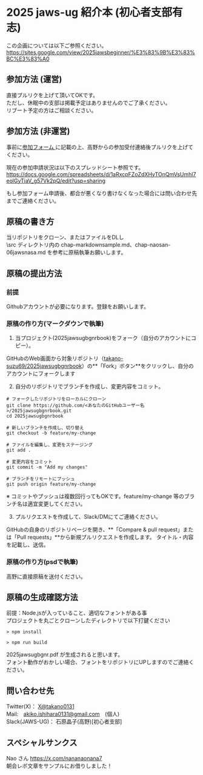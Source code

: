 # 2025 jaws-ug 紹介本 (初心者支部有志)

この企画については以下ご参照ください。<br>
https://sites.google.com/view/2025jawsbeginner/%E3%83%9B%E3%83%BC%E3%83%A0

## 参加方法 (運営)

直接プルリクを上げて頂いてOKです。<br>
ただし、休眠中の支部は掲載予定はありませんのでご了承ください。<br>
リブート予定の方はご相談ください。

## 参加方法 (非運営)

事前に<a href="https://docs.google.com/forms/d/e/1FAIpQLSdkj6HzHG7zSJwMOupT5jGTbVawr593F5_VyA_hqalPZ6RJnA/viewform">参加フォーム </a>に記載の上、高野からの参加受付連絡後プルリクを上げてください。

現在の参加申請状況は以下のスプレッドシート参照です。
https://docs.google.com/spreadsheets/d/1aRxcpFZoZdXHyTOnQmVsUmhl7eolGyTiaV_g57Vk2pQ/edit?usp=sharing

もし参加フォーム申請後、都合が悪くなり書けなくなった場合には問い合わせ先までご連絡ください。

## 原稿の書き方

当リポジトリをクローン、またはファイルをDLし<br>
\src ディレクトリ内の chap-markdownsample.md、chap-naosan-06jawsnasa.md を参考に原稿執筆お願いします。

## 原稿の提出方法

### 前提
  
Githubアカウントが必要になります。登録をお願いします。

### 原稿の作り方(マークダウンで執筆)

1. 当プロジェクト(2025jawsugbgnrbook)をフォーク（自分のアカウントにコピー）。

GitHubのWeb画面から対象リポジトリ（[takano-suzu69/2025jawsugbgnrbook](https://github.com/takano-suzu69/2025jawsugbgnrbook)）の**「Fork」ボタン**をクリックし、自分のアカウントにフォークします

2. 自分のリポジトリでブランチを作成し、変更内容をコミット。
   
```
# フォークしたリポジトリをローカルにクローン
git clone https://github.com/<あなたのGitHubユーザー名>/2025jawsugbgnrbook.git
cd 2025jawsugbgnrbook

# 新しいブランチを作成し、切り替え
git checkout -b feature/my-change

# ファイルを編集し、変更をステージング
git add .

# 変更内容をコミット
git commit -m "Add my changes"

# ブランチをリモートにプッシュ
git push origin feature/my-change
```
※ コミットやプッシュは複数回行ってもOKです。feature/my-change 等のブランチ名は適宜変更してください。

3. プルリクエストを作成して、Slack/DMにてご連絡ください。

GitHubの自身のリポジトリページを開き、**「Compare & pull request」または「Pull requests」**から新規プルリクエストを作成します。
タイトル・内容を記載し、送信。

### 原稿の作り方(psdで執筆)

高野に直接原稿を送付ください。

## 原稿の生成確認方法

前提：Node.jsが入っていること、適切なフォントがある事<br>
プロジェクトを丸ごとクローンしたディレクトリで以下打鍵ください

```
> npm install

> npm run build
```
2025jawsugbgnr.pdf が生成されると思います。<br>
フォント動作がおかしい場合、フォントをリポジトリにUPしますのでご連絡ください。

## 問い合わせ先

Twitter(X)： <a href="https://twitter.com/takano0131">X@takano0131</a><br>
Mail:　akiko.ishihara0131@gmail.com　(個人)<br>
Slack(JAWS-UG)： 石原晶子(高野)[初心者支部]<br>

## スペシャルサンクス
Nao さん <a href="https://x.com/nananaonana7">https://x.com/nananaonana7</a><br>
朝会レポ文章をサンプルにお借りしました！

